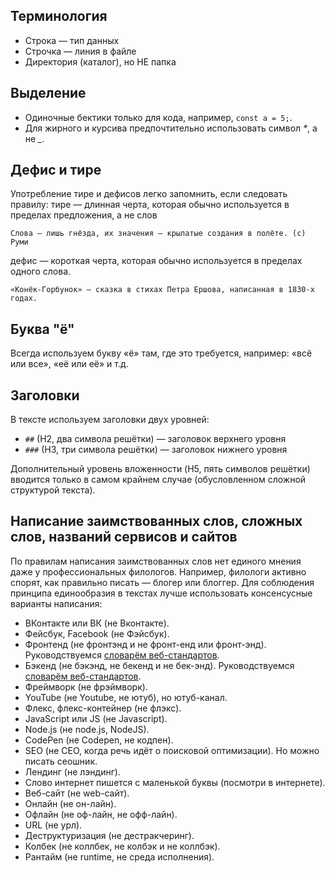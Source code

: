## Терминология

* Строка — тип данных
* Строчка — линия в файле
* Директория (каталог), но НЕ папка

## Выделение

* Одиночные бектики только для кода, например, `const a = 5;`.
* Для жирного и курсива предпочтительно использовать символ _*_, а не *_*.

## Дефис и тире

Употребление тире и дефисов легко запомнить, если следовать правилу: тире — длинная черта, которая обычно используется в пределах предложения, а не слов

```
Слова — лишь гнёзда, их значения — крылатые создания в полёте. (c) Руми
```

дефис — короткая черта, которая обычно используется в пределах одного слова.

```
«Конёк-Горбунок» — сказка в стихах Петра Ершова, написанная в 1830-х годах.
```

## Буква "ё"

Всегда используем букву «ё» там, где это требуется, например: «всё или все», «её или её» и т.д.

## Заголовки

В тексте используем заголовки двух уровней:

* `##` (H2, два символа решётки) — заголовок верхнего уровня
* `###` (H3, три символа решётки) — заголовок нижнего уровня

Дополнительный уровень вложенности (H5, пять символов решётки) вводится только в самом крайнем случае (обусловленном сложной структурой текста).

## Написание заимствованных слов, сложных слов, названий сервисов и сайтов

По правилам написания заимствованных слов нет единого мнения даже у профессиональных филологов. Например, филологи активно спорят, как правильно писать — блогер или блоггер. Для соблюдения принципа единообразия в текстах лучше использовать консенсусные варианты написания:

* ВКонтакте или ВК (не Вконтакте).
* Фейсбук, Facebook (не Фэйсбук).
* Фронтенд (не фронтэнд и не фронт-енд или фронт-энд). Руководствуемся [словарём веб-стандартов](https://github.com/web-standards-ru/dictionary/blob/master/dictionary.md#front-end).
* Бэкенд (не бэкэнд, не бекенд и не бек-энд). Руководствуемся [словарём веб-стандартов](https://github.com/web-standards-ru/dictionary/blob/master/dictionary.md#back-end).
* Фреймворк (не фрэймворк).
* YouTube (не Youtube, не ютуб), но ютуб-канал.
* Флекс, флекс-контейнер (не флэкс).
* JavaScript или JS (не Javascript).
* Node.js (не node.js, NodeJS).
* CodePen (не Codepen, не кодпен).
* SEO (не СЕО, когда речь идёт о поисковой оптимизации). Но можно писать сеошник.
* Лендинг (не лэндинг).
* Слово интернет пишется с маленькой буквы (посмотри в интернете).
* Веб-сайт (не web-сайт).
* Онлайн (не он-лайн).
* Офлайн (не оф-лайн, не офф-лайн).
* URL (не урл).
* Деструктуризация (не дестракчеринг).
* Колбек (не коллбек, не колбэк и не коллбэк).
* Рантайм (не runtime, не среда исполнения).
